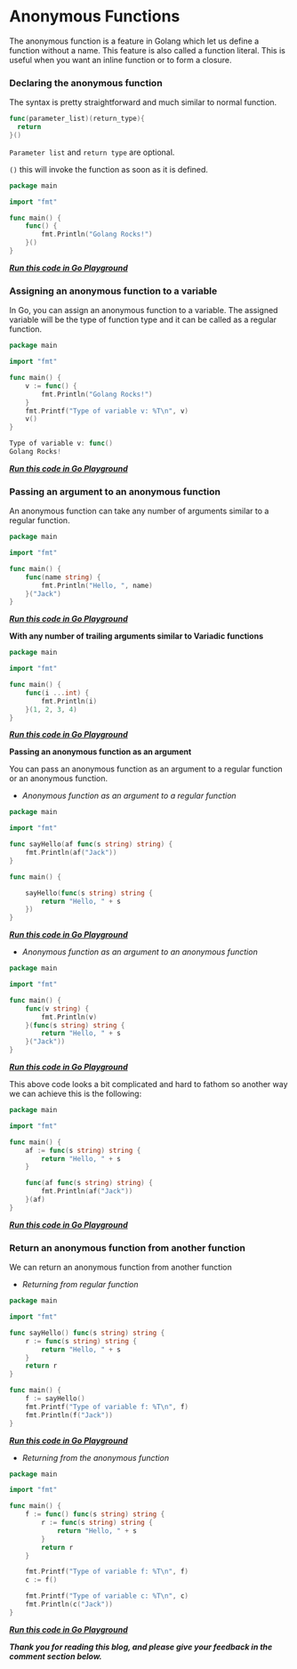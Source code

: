 # Anonymous Functions

The anonymous function is a feature in Golang which let us define a function without a name. This feature is also called a function literal. This is useful when you want an inline function or to form a closure.

### Declaring the anonymous function

The syntax is pretty straightforward and much similar to normal function.

```go
func(parameter_list)(return_type){
  return
}()
```

`Parameter list` and `return type` are optional.

`()` this will invoke the function as soon as it is defined.

```go
package main

import "fmt"

func main() {
	func() {
		fmt.Println("Golang Rocks!")
	}()
}
```

[***Run this code in Go Playground***](https://play.golang.org/p/Kpnl__MXw7V)

### Assigning an anonymous function to a variable

In Go, you can assign an anonymous function to a variable. The assigned variable will be the type of function type and it can be called as a regular function.

```go
package main

import "fmt"

func main() {
	v := func() {
		fmt.Println("Golang Rocks!")
	}
	fmt.Printf("Type of variable v: %T\n", v)
	v()
}
```

```go
Type of variable v: func()
Golang Rocks!
```

[***Run this code in Go Playground***](https://play.golang.org/p/Ebz_b0v-AX-)

### Passing an argument to an anonymous function

An anonymous function can take any number of arguments similar to a regular function.

```go
package main

import "fmt"

func main() {
	func(name string) {
		fmt.Println("Hello, ", name)
	}("Jack")
}
```

[***Run this code in Go Playground***](https://play.golang.org/p/oSsoVNXmNwX)

**With any number of trailing arguments similar to Variadic functions**

```go
package main

import "fmt"

func main() {
	func(i ...int) {
		fmt.Println(i)
	}(1, 2, 3, 4)
}
```

[***Run this code in Go Playground***](https://play.golang.org/p/vMjTAcWpKec)

**Passing an anonymous function as an argument**

You can pass an anonymous function as an argument to a regular function or an anonymous function.

* *Anonymous function as an argument to a regular function*
    

```go
package main

import "fmt"

func sayHello(af func(s string) string) {
	fmt.Println(af("Jack"))
}

func main() {

	sayHello(func(s string) string {
		return "Hello, " + s
	})
}
```

[***Run this code in Go Playground***](https://play.golang.org/p/UKJB3fh9DaA)

* *Anonymous function as an argument to an anonymous function*
    

```go
package main

import "fmt"

func main() {
	func(v string) {
		fmt.Println(v)
	}(func(s string) string {
		return "Hello, " + s
	}("Jack"))
}
```

[***Run this code in Go Playground***](https://play.golang.org/p/d8dprfgLXgF)

This above code looks a bit complicated and hard to fathom so another way we can achieve this is the following:

```go
package main

import "fmt"

func main() {
	af := func(s string) string {
		return "Hello, " + s
	}

	func(af func(s string) string) {
		fmt.Println(af("Jack"))
	}(af)
}
```

[***Run this code in Go Playground***](https://play.golang.org/p/l7sP7Nz8qpw)

### Return an anonymous function from another function

We can return an anonymous function from another function

* *Returning from regular function*
    

```go
package main

import "fmt"

func sayHello() func(s string) string {
	r := func(s string) string {
		return "Hello, " + s
	}
	return r
}

func main() {
	f := sayHello()
	fmt.Printf("Type of variable f: %T\n", f)
	fmt.Println(f("Jack"))
}
```

[***Run this code in Go Playground***](https://play.golang.org/p/NY3YiPG4N9h)

* *Returning from the anonymous function*
    

```go
package main

import "fmt"

func main() {
	f := func() func(s string) string {
		r := func(s string) string {
			return "Hello, " + s
		}
		return r
	}

	fmt.Printf("Type of variable f: %T\n", f)
	c := f()

	fmt.Printf("Type of variable c: %T\n", c)
	fmt.Println(c("Jack"))
}
```

[***Run this code in Go Playground***](https://play.golang.org/p/jwfmOnhyOGh)

***Thank you for reading this blog, and please give your feedback in the comment section below.***